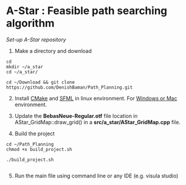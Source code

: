 # A-Star : Feasible path searching algorithm

*Set-up A-Star repository* 

1. Make a directory and download 
```
cd
mkdir ~/a_star
cd ~/a_star/

cd ~/Download && git clone https://github.com/DenishBaman/Path_Planning.git

```

2. Install [CMake](http://www.edparrish.net/common/sfmlcb-linux.html) and [SFML](https://www.sfml-dev.org/tutorials/2.4/start-linux.php) in linux environment. For [Windows or Mac](https://www.sfml-dev.org/tutorials/2.4/compile-with-cmake.php) environment. 


3. Update the **BebasNeue-Regular.otf** file location in AStar_GridMap::draw_grid() in a **src/a_star/AStar_GridMap.cpp** file.

4. Build the project
```
cd ~/Path_Planning
chmod +x build_project.sh

./build_project.sh
 
```

5. Run the main file using command line or any IDE (e.g. visula studio)
